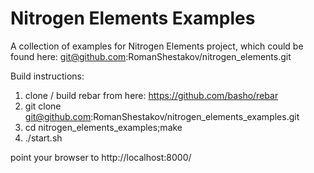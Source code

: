 # Nitrogen Elements Examples #

A collection of examples for Nitrogen Elements project, which could be found here:
git@github.com:RomanShestakov/nitrogen_elements.git

Build instructions:

1. clone / build rebar from here: https://github.com/basho/rebar
2. git clone git@github.com:RomanShestakov/nitrogen_elements_examples.git
3. cd nitrogen_elements_examples;make
4. ./start.sh

point your browser to http://localhost:8000/

